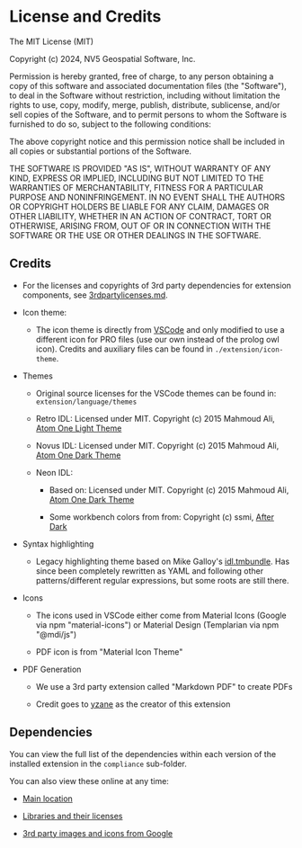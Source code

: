 # License and Credits

The MIT License (MIT)

Copyright (c) 2024, NV5 Geospatial Software, Inc.

Permission is hereby granted, free of charge, to any person obtaining a copy of this software and associated documentation files (the "Software"), to deal in the Software without restriction, including without limitation the rights to use, copy, modify, merge, publish, distribute, sublicense, and/or sell copies of the Software, and to permit persons to whom the Software is furnished to do so, subject to the following conditions:

The above copyright notice and this permission notice shall be included in all copies or substantial portions of the Software.

THE SOFTWARE IS PROVIDED "AS IS", WITHOUT WARRANTY OF ANY KIND, EXPRESS OR IMPLIED, INCLUDING BUT NOT LIMITED TO THE WARRANTIES OF MERCHANTABILITY, FITNESS FOR A PARTICULAR PURPOSE AND NONINFRINGEMENT. IN NO EVENT SHALL THE AUTHORS OR COPYRIGHT HOLDERS BE LIABLE FOR ANY CLAIM, DAMAGES OR OTHER LIABILITY, WHETHER IN AN ACTION OF CONTRACT, TORT OR OTHERWISE, ARISING FROM, OUT OF OR IN CONNECTION WITH THE SOFTWARE OR THE USE OR OTHER DEALINGS IN THE SOFTWARE.

## Credits

- For the licenses and copyrights of 3rd party dependencies for extension components, see [3rdpartylicenses.md](./compliance/3rdpartylicenses.md).

- Icon theme:

  - The icon theme is directly from [VSCode](https://github.com/microsoft/vscode/tree/main/extensions/theme-seti) and only modified to use a different icon for PRO files (use our own instead of the prolog owl icon). Credits and auxiliary files can be found in `./extension/icon-theme`.

- Themes

  - Original source licenses for the VSCode themes can be found in: `extension/language/themes`

  - Retro IDL: Licensed under MIT. Copyright (c) 2015 Mahmoud Ali, [Atom One Light Theme](https://github.com/akamud/vscode-theme-onedark)

  - Novus IDL: Licensed under MIT. Copyright (c) 2015 Mahmoud Ali, [Atom One Dark Theme](https://github.com/akamud/vscode-theme-onelight)

  - Neon IDL:

    - Based on: Licensed under MIT. Copyright (c) 2015 Mahmoud Ali, [Atom One Dark Theme](https://github.com/akamud/vscode-theme-onelight)

    - Some workbench colors from from: Copyright (c) ssmi, [After Dark](https://github.com/sssmi/after-dark)

- Syntax highlighting

  - Legacy highlighting theme based on Mike Galloy's [idl.tmbundle](https://github.com/mgalloy/idl.tmbundle). Has since been completely rewritten as YAML and following other patterns/different regular expressions, but some roots are still there.

- Icons

  - The icons used in VSCode either come from Material Icons (Google via npm "material-icons") or Material Design (Templarian via npm "@mdi/js")

  - PDF icon is from "Material Icon Theme"

- PDF Generation

  - We use a 3rd party extension called "Markdown PDF" to create PDFs

  - Credit goes to [yzane](https://github.com/yzane/vscode-markdown-pdf/tree/master) as the creator of this extension

## Dependencies

You can view the full list of the dependencies within each version of the installed extension in the `compliance` sub-folder.

You can also view these online at any time:

- [Main location](https://github.com/interactive-data-language/vscode-idl/tree/main/compliance)

- [Libraries and their licenses](https://github.com/interactive-data-language/vscode-idl/blob/main/compliance/3rdpartylicenses.md)

- [3rd party images and icons from Google](https://github.com/interactive-data-language/vscode-idl/blob/main/compliance/IMAGES.md)
